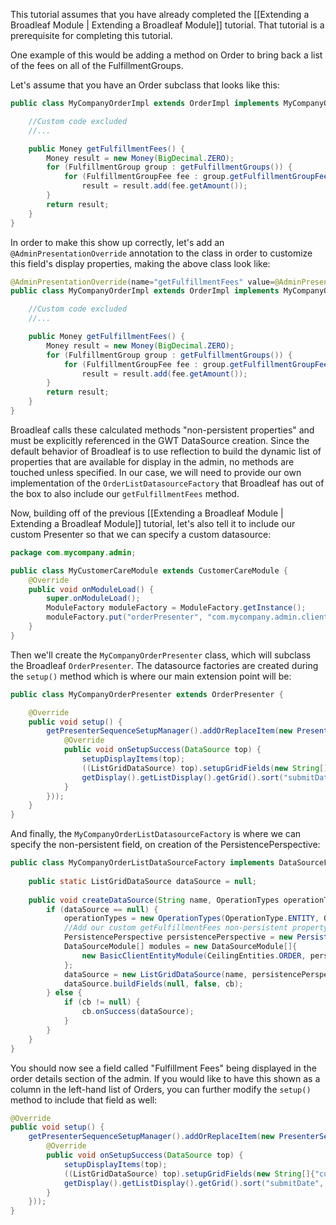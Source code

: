 This tutorial assumes that you have already completed the [[Extending a Broadleaf Module | Extending a Broadleaf Module]] tutorial. That tutorial is a prerequisite for completing this tutorial.

One example of this would be adding a method on Order to bring back a list of the fees on all of the FulfillmentGroups. 

Let's assume that you have an Order subclass that looks like this:

```java
public class MyCompanyOrderImpl extends OrderImpl implements MyCompanyOrder {

    //Custom code excluded
    //...

    public Money getFulfillmentFees() {
        Money result = new Money(BigDecimal.ZERO);
        for (FulfillmentGroup group : getFulfillmentGroups()) {
            for (FulfillmentGroupFee fee : group.getFulfillmentGroupFees()) {
                result = result.add(fee.getAmount());
        }
        return result;
    }
}
```

In order to make this show up correctly, let's add an `@AdminPresentationOverride` annotation to the class in order to customize this field's display properties, making the above class look like:
```java
@AdminPresentationOverride(name="getFulfillmentFees" value=@AdminPresentation(friendlyName="Fulfillment Fees", fieldType=SupportedFieldType.MONEY))
public class MyCompanyOrderImpl extends OrderImpl implements MyCompanyOrder {

    //Custom code excluded
    //...

    public Money getFulfillmentFees() {
        Money result = new Money(BigDecimal.ZERO);
        for (FulfillmentGroup group : getFulfillmentGroups()) {
            for (FulfillmentGroupFee fee : group.getFulfillmentGroupFees()) {
                result = result.add(fee.getAmount());
        }
        return result;
    }
}
```

Broadleaf calls these calculated methods "non-persistent properties" and must be explicitly referenced in the GWT DataSource creation.  Since the default behavior of Broadleaf is to use reflection to build the dynamic list of properties that are available for display in the admin, no methods are touched unless specified.  In our case, we will need to provide our own implementation of the `OrderListDatasourceFactory` that Broadleaf has out of the box to also include our `getFulfillmentFees` method.

Now, building off of the previous [[Extending a Broadleaf Module | Extending a Broadleaf Module]] tutorial, let's also tell it to include our custom Presenter so that we can specify a custom datasource:
```java
package com.mycompany.admin;

public class MyCustomerCareModule extends CustomerCareModule {
    @Override
    public void onModuleLoad() {
        super.onModuleLoad();
        ModuleFactory moduleFactory = ModuleFactory.getInstance();
        moduleFactory.put("orderPresenter", "com.mycompany.admin.client.presenter.order.MyCompanyOrderPresenter");
    }
}
```

Then we'll create the `MyCompanyOrderPresenter` class, which will subclass the Broadleaf `OrderPresenter`.  The datasource factories are created during the `setup()` method which is where our main extension point will be:

```java
public class MyCompanyOrderPresenter extends OrderPresenter {

    @Override
    public void setup() {
        getPresenterSequenceSetupManager().addOrReplaceItem(new PresenterSetupItem("orderDS", new MyCompanyOrderListDataSourceFactory(), new AsyncCallbackAdapter() {
            @Override
            public void onSetupSuccess(DataSource top) {
                setupDisplayItems(top);
                ((ListGridDataSource) top).setupGridFields(new String[]{"customer.firstName", "customer.lastName", "name", "orderNumber", "status", "submitDate"});
                getDisplay().getListDisplay().getGrid().sort("submitDate", SortDirection.DESCENDING);
            }
        }));
    }
}
```

And finally, the `MyCompanyOrderListDatasourceFactory` is where we can specify the non-persistent field, on creation of the PersistencePerspective:

```java
public class MyCompanyOrderListDataSourceFactory implements DataSourceFactory {
	
    public static ListGridDataSource dataSource = null;
	
    public void createDataSource(String name, OperationTypes operationTypes, Object[] additionalItems, AsyncCallback<DataSource> cb) {
        if (dataSource == null) {
            operationTypes = new OperationTypes(OperationType.ENTITY, OperationType.ENTITY, OperationType.ENTITY, OperationType.ENTITY, OperationType.ENTITY);
            //Add our custom getFulfillmentFees non-persistent property to the persistence perspective
            PersistencePerspective persistencePerspective = new PersistencePerspective(operationTypes, new String[]{"getFulfillmentFees"}, new ForeignKey[]{});
            DataSourceModule[] modules = new DataSourceModule[]{
                new BasicClientEntityModule(CeilingEntities.ORDER, persistencePerspective, AppServices.DYNAMIC_ENTITY)
            };
            dataSource = new ListGridDataSource(name, persistencePerspective, AppServices.DYNAMIC_ENTITY, modules);
            dataSource.buildFields(null, false, cb);
        } else {
            if (cb != null) {
                cb.onSuccess(dataSource);
            }
        }
    }
}
```

You should now see a field called "Fulfillment Fees" being displayed in the order details section of the admin.  If you would like to have this shown as a column in the left-hand list of Orders, you can further modify the `setup()` method to include that field as well:

```java
@Override
public void setup() {
    getPresenterSequenceSetupManager().addOrReplaceItem(new PresenterSetupItem("orderDS", new MyCompanyOrderListDataSourceFactory(), new AsyncCallbackAdapter() {
        @Override
        public void onSetupSuccess(DataSource top) {
            setupDisplayItems(top);
            ((ListGridDataSource) top).setupGridFields(new String[]{"customer.firstName", "customer.lastName", "name", "orderNumber", "status", "submitDate", "getFulfillmentFees"});
            getDisplay().getListDisplay().getGrid().sort("submitDate", SortDirection.DESCENDING);
        }
    }));
}
```